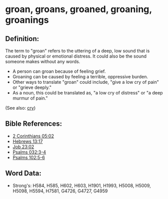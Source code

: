 # groan, groans, groaned, groaning, groanings #

## Definition: ##

The term to "groan" refers to the uttering of a deep, low sound that is caused by physical or emotional distress. It could also be the sound someone makes without any words.

* A person can groan because of feeling grief.
* Groaning can be caused by feeling a terrible, oppressive burden.
* Other ways to translate "groan" could include, "give a low cry of pain" or "grieve deeply."
* As a noun, this could be translated as, "a low cry of distress" or "a deep murmur of pain."

(See also: [cry](../other/cry.md))

## Bible References: ##

* [2 Corinthians 05:02](rc://en/tn/help/2co/05/02)
* [Hebrews 13:17](rc://en/tn/help/heb/13/17)
* [Job 23:02](rc://en/tn/help/job/23/02)
* [Psalms 032:3-4](rc://en/tn/help/psa/032/003)
* [Psalms 102:5-6](rc://en/tn/help/psa/102/005)

## Word Data: ##

* Strong's: H584, H585, H602, H603, H1901, H1993, H5008, H5009, H5098, H5594, H7581, G4726, G4727, G4959
